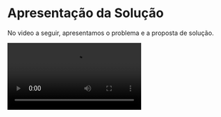 # Apresentação da Solução

No video a seguir, apresentamos o problema e a proposta de solução.

<video controls>
  <source src="/presentation/ApresentacaoAgendaHub.mp4" type="video/mp4">
</video>
